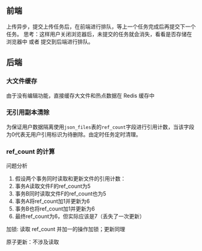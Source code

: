 ## 前端
上传异步，提交上传任务后，在前端进行排队，等上一个任务完成后再提交下一个任务。
思考：这样用户关闭浏览器后，未提交的任务就会消失，看看是否存储在浏览器中 或者 提交到后端进行排队。

## 后端

### 大文件缓存

由于没有编辑功能，直接缓存大文件和热点数据在 Redis 缓存中

### 无引用副本清除

为保证用户数据隔离使用`json_files`表的`ref_count`字段进行引用计数，当该字段为0代表无用户引用标识为待删除。由定时任务定时清理。

### ref_count 的计算

问题分析

1. 假设两个事务同时读取和更新文件的引用计数：
2. 事务A读取文件F的ref_count为5
3. 事务B同时读取文件F的ref_count也为5
4. 事务A将ref_count加1并更新为6
5. 事务B也将ref_count加1并更新为6
6. 最终ref_count为6，但实际应该是7（丢失了一次更新）

加锁: 读取 ref_count 并加一的操作加锁；更新同理

原子更新：不涉及读取